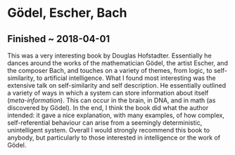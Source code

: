 # Gödel, Escher, Bach
## Finished ~ 2018-04-01
This was a very interesting book by Douglas Hofstadter. Essentially he dances around the works of the mathematician Gödel, the artist Escher, and the composer Bach, and touches on a variety of themes, from logic, to self-similarity, to artificial intelligence.
What I found most interesting was the extensive talk on self-similarity and self description. He essentially outlined a variety of ways in which a system can store information about itself (_meta-information_). This can occur in the brain, in DNA, and in math (as discovered by Gödel).
In the end, I think the book did what the author intended: it gave a nice explanation, with many examples, of how complex, self-referential behaviour can arise from a seemingly deterministic, unintelligent system.
Overall I would strongly recommend this book to anybody, but particularly to those interested in intelligence or the work of Gödel. 
